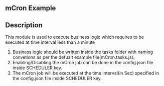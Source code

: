 ## mCron Example

## Description
This module is used to execute business logic which requires to be executed at time interval less than a minute

1. Business logic should be written inside the tasks folder with naming convetions as per the defualt example file(mCron.tasks.js).
2. Enabling/Disabling the mCron job can be done in the config.json file inside SCHEDULER key.
3. The mCron job will be executed at the time interval(in Sec) specified in the config.json file inside SCHEDULER key.
